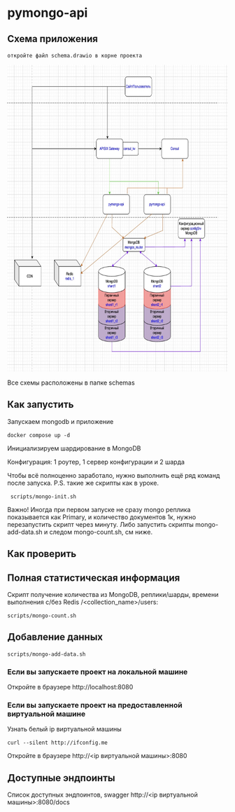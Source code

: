 # pymongo-api

## Схема приложения
```
откройте файл schema.drawio в корне проекта
```
<img src="schemas/schema-picture.jpg" width='700' height='700'>

Все схемы расположены в папке schemas


## Как запустить

Запускаем mongodb и приложение

```shell
docker compose up -d
```

Инициализируем шардирование в MongoDB

Конфигурация: 1 роутер, 1 сервер конфигурации и 2 шарда

Чтобы всё полноценно заработало, нужно выполнить ещё ряд команд после запуска.
P.S. такие же скрипты как в уроке.

```shell
 scripts/mongo-init.sh
```
Важно! Иногда при первом запуске не сразу mongo реплика показывается как Primary,
и количество документов 1к, нужно перезапустить скрипт через минуту.
Либо запустить скрипты mongo-add-data.sh и следом mongo-count.sh, см ниже.

## Как проверить

## Полная статистическая информация
Скрипт получение количества из MongoDB, реплики/шарды, времени выполнения с/без Redis /<collection_name>/users:

```shell
scripts/mongo-count.sh
```

## Добавление данных
```shell
scripts/mongo-add-data.sh
```

### Если вы запускаете проект на локальной машине

Откройте в браузере http://localhost:8080

### Если вы запускаете проект на предоставленной виртуальной машине

Узнать белый ip виртуальной машины

```shell
curl --silent http://ifconfig.me
```

Откройте в браузере http://<ip виртуальной машины>:8080

## Доступные эндпоинты

Список доступных эндпоинтов, swagger http://<ip виртуальной машины>:8080/docs